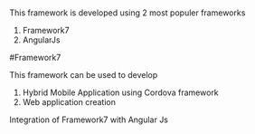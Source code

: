 # 
This framework is developed using 2 most populer frameworks 
  1. Framework7
  2. AngularJs

#Framework7

This framework can be used to develop 
  1. Hybrid Mobile Application using Cordova framework
  2. Web application creation

Integration of Framework7 with Angular Js
